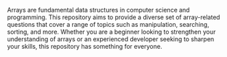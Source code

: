 Arrays are fundamental data structures in computer science and programming. This repository aims to provide a diverse set of array-related questions that cover a range of topics such as manipulation, searching, sorting, and more. Whether you are a beginner looking to strengthen your understanding of arrays or an experienced developer seeking to sharpen your skills, this repository has something for everyone.

